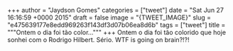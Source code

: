 
+++
author = "Jaydson Gomes"
categories = ["tweet"]
date = "Sat Jun 27 16:16:59 +0000 2015"
draft = false
image = "{TWEET_IMAGE}"
slug = "e475639177e8edd969263f143df3d07b06ea8d6b"
tags = ["tweet"]
title = """Ontem o dia foi tão color..."""
+++
Ontem o dia foi tão colorido que hoje sonhei com o Rodrigo Hilbert. Sério. WTF is going on brain?!?!
